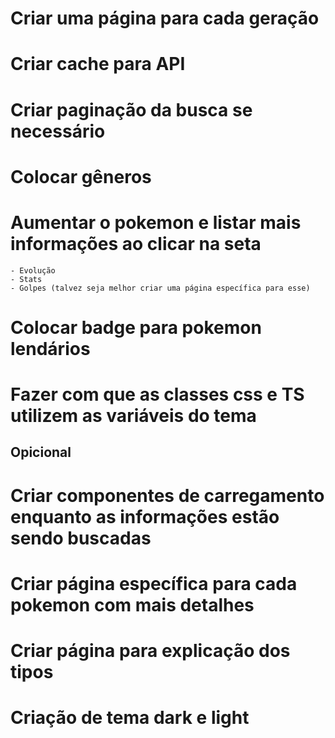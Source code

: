 # Criar uma página para cada geração
# Criar cache para API
# Criar paginação da busca se necessário
# Colocar gêneros
# Aumentar o pokemon e listar mais informações ao clicar na seta
    - Evolução
    - Stats
    - Golpes (talvez seja melhor criar uma página específica para esse)
# Colocar badge para pokemon lendários
# Fazer com que as classes css e TS utilizem as variáveis do tema


## Opicional
# Criar componentes de carregamento enquanto as informações estão sendo buscadas
# Criar página específica para cada pokemon com mais detalhes
# Criar página para explicação dos tipos
# Criação de tema dark e light